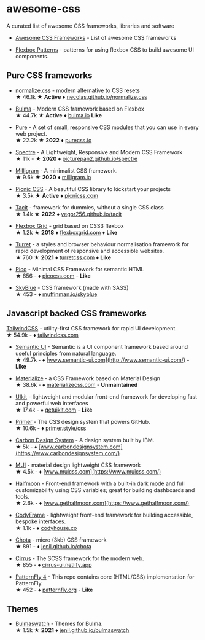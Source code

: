# awesome-css

A curated list of awesome CSS frameworks, libraries and software

* [Awesome CSS Frameworks](https://github.com/troxler/awesome-css-frameworks) - List of awesome CSS frameworks

* [Flexbox Patterns](https://github.com/cjcenizal/flexbox-patterns) - patterns for using flexbox CSS to build awesome UI components.

## Pure CSS frameworks

* [normalize.css](https://github.com/necolas/normalize.css) - modern alternative to CSS resets  
&#9733; 46.1k &#9733; **Active** &#9830; [necolas.github.io/normalize.css](http://necolas.github.io/normalize.css/)

* [Bulma](https://github.com/jgthms/bulma) - Modern CSS framework based on Flexbox  
&#9733; 44.7k &#9733; **Active** &#9830; [bulma.io](https://bulma.io) **Like**

* [Pure](https://github.com/pure-css/pure/) - A set of small, responsive CSS modules that you can use in every web project.  
&#9733; 22.2k &#9733; **2022** &#9830; [purecss.io](http://purecss.io/)

* [Spectre](https://github.com/picturepan2/spectre) - A Lightweight, Responsive and Modern CSS Framework  
&#9733; 11k - &#9733; **2020** &#9830; [picturepan2.github.io/spectre](https://picturepan2.github.io/spectre/)

* [Milligram](https://github.com/milligram/milligram) - A minimalist CSS framework.  
&#9733; 9.6k &#9733; **2020** &#9830; [milligram.io](https://milligram.io/)

* [Picnic CSS](https://github.com/franciscop/picnic) - A beautiful CSS library to kickstart your projects  
&#9733; 3.5k &#9733; **Active** &#9830; [picnicss.com](http://picnicss.com/)

* [Tacit](https://github.com/yegor256/tacit) - framework for dummies, without a single CSS class  
&#9733; 1.4k &#9733; **2022** &#9830; [yegor256.github.io/tacit](http://yegor256.github.io/tacit)

* [Flexbox Grid](https://github.com/kristoferjoseph/flexboxgrid) - grid based on CSS3 flexbox  
&#9733; 1.2k &#9733; **2018** &#9830; [flexboxgrid.com](http://flexboxgrid.com) &#9830; **Like**

* [Turret](https://github.com/turretcss/turretcss) - a styles and browser behaviour normalisation framework for rapid development of responsive and accessible websites.  
&#9733; 760 &#9733; **2021** &#9830; [turretcss.com](https://turretcss.com/) &#9830; **Like**

* [Pico](https://github.com/picocss/pico) - Minimal CSS Framework for semantic HTML  
&#9733; 656 - &#9830; [picocss.com](https://picocss.com/) - **Like**

* [SkyBlue](https://github.com/Stanko/skyblue) - CSS framework (made with SASS)  
&#9733; 453 - &#9830; [muffinman.io/skyblue](https://muffinman.io/skyblue/)

## Javascript backed CSS frameworks

[TailwindCSS](https://github.com/tailwindlabs/tailwindcss) - utility-first CSS framework for rapid UI development.  
&#9733; 54.9k - &#9830; [tailwindcss.com](https://tailwindcss.com)

* [Semantic UI](https://github.com/Semantic-Org/Semantic-UI) - Semantic is a UI component framework based around useful principles from natural language.  
&#9733; 49.7k - &#9830; [www.semantic-ui.com](http://www.semantic-ui.com/) - **Like**

* [Materialize](https://github.com/Dogfalo/materialize) - a CSS Framework based on Material Design  
&#9733; 38.6k - &#9830; [materializecss.com](https://materializecss.com/) - **Unmaintained**

* [UIkit](https://github.com/uikit/uikit) - lightweight and modular front-end framework for developing fast and powerful web interfaces  
&#9733; 17.4k - &#9830; [getuikit.com](http://getuikit.com) - **Like**

* [Primer](https://github.com/primer/css) - The CSS design system that powers GitHub.  
&#9733; 10.6k - &#9830; [primer.style/css](https://primer.style/css)

* [Carbon Design System](https://github.com/carbon-design-system/carbon) - A design system built by IBM.  
&#9733; 5k - &#9830; [www.carbondesignsystem.com](https://www.carbondesignsystem.com/)

* [MUI](https://github.com/muicss/mui) - material design lightweight CSS framework  
&#9733; 4.5k - &#9830; [www.muicss.com](https://www.muicss.com/)

* [Halfmoon](https://github.com/halfmoonui/halfmoon) - Front-end framework with a built-in dark mode and full customizability using CSS variables; great for building dashboards and tools.  
&#9733; 2.6k - &#9830; [www.gethalfmoon.com](https://www.gethalfmoon.com/)

* [CodyFrame](https://github.com/CodyHouse/codyhouse-framework) - lightweight front-end framework for building accessible, bespoke interfaces.  
&#9733; 1.1k - &#9830; [codyhouse.co](https://codyhouse.co/)

* [Chota](https://github.com/jenil/chota) - micro (3kb) CSS framework  
&#9733; 891 - &#9830; [jenil.github.io/chota](https://jenil.github.io/chota)

* [Cirrus](hhttps://github.com/Spiderpig86/Cirrus) - The SCSS framework for the modern web.  
&#9733; 855 - &#9830; [cirrus-ui.netlify.app](https://cirrus-ui.netlify.app/)

* [PatternFly 4](https://github.com/patternfly/patternfly) - This repo contains core (HTML/CSS) implementation for PatternFly.  
&#9733; 452 - &#9830; [patternfly.org](https://patternfly.org) - **Like**

## Themes

* [Bulmaswatch](https://github.com/jenil/bulmaswatch) - Themes for Bulma.  
&#9733; 1.5k &#9733; **2021** &#9830; [jenil.github.io/bulmaswatch](https://jenil.github.io/bulmaswatch)
